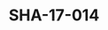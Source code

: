 ---
pid: SHA-17-014
title: SHA-17-014
language: ar
original_label: 
rights: شرحبيل احمد
location_of_original: شرحبيل احمد
photographer_or_studio: استوديو جاك الكويت
scanned_from: photograph 12 by 16.8
_date: '1964'
location: الكويت
description: احمد الشريف الحبيب قائد الجنود السودانيون المرابطون في الكويت
additional_notes: 
permission_display: 'yes'
on_server: 'no'
on_website: 'no'
permalink: /photopages/ar/SHA-17-014.html
layout: photo-page
---
